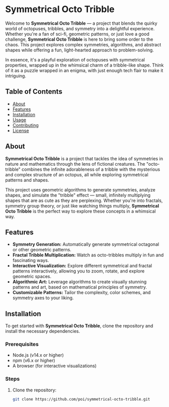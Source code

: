 # Symmetrical Octo Tribble

Welcome to **Symmetrical Octo Tribble** — a project that blends the quirky world of octopuses, tribbles, and symmetry into a delightful experience. Whether you're a fan of sci-fi, geometric patterns, or just love a good challenge, **Symmetrical Octo Tribble** is here to bring some order to the chaos. This project explores complex symmetries, algorithms, and abstract shapes while offering a fun, light-hearted approach to problem-solving.

In essence, it's a playful exploration of octopuses with symmetrical properties, wrapped up in the whimsical charm of a tribble-like shape. Think of it as a puzzle wrapped in an enigma, with just enough tech flair to make it intriguing.

## Table of Contents

- [About](#about)
- [Features](#features)
- [Installation](#installation)
- [Usage](#usage)
- [Contributing](#contributing)
- [License](#license)

## About

**Symmetrical Octo Tribble** is a project that tackles the idea of symmetries in nature and mathematics through the lens of fictional creatures. The "octo-tribble" combines the infinite adorableness of a tribble with the mysterious and complex structure of an octopus, all while exploring symmetrical patterns and shapes.

This project uses geometric algorithms to generate symmetries, analyze shapes, and simulate the "tribble" effect — small, infinitely multiplying shapes that are as cute as they are perplexing. Whether you're into fractals, symmetry group theory, or just like watching things multiply, **Symmetrical Octo Tribble** is the perfect way to explore these concepts in a whimsical way.

## Features

- **Symmetry Generation:** Automatically generate symmetrical octagonal or other geometric patterns.
- **Fractal Tribble Multiplication:** Watch as octo-tribbles multiply in fun and fascinating ways.
- **Interactive Visualization:** Explore different symmetrical and fractal patterns interactively, allowing you to zoom, rotate, and explore geometric spaces.
- **Algorithmic Art:** Leverage algorithms to create visually stunning patterns and art, based on mathematical principles of symmetry.
- **Customizable Patterns:** Tailor the complexity, color schemes, and symmetry axes to your liking.

## Installation

To get started with **Symmetrical Octo Tribble**, clone the repository and install the necessary dependencies.

### Prerequisites

- Node.js (v14.x or higher)
- npm (v6.x or higher)
- A browser (for interactive visualizations)

### Steps

1. Clone the repository:
   ```bash
   git clone https://github.com/poi/symmetrical-octo-tribble.git
